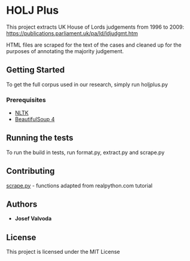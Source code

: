 # HOLJ Plus

This project extracts UK House of Lords judgements from 1996 to 2009: https://publications.parliament.uk/pa/ld/ldjudgmt.htm

HTML files are scraped for the text of the cases and cleaned up for the purposes of annotating the majority judgement.

## Getting Started

To get the full corpus used in our research, simply run holjplus.py

### Prerequisites

* [NLTK](https://www.nltk.org/install.html)
* [BeautifulSoup 4](https://pypi.org/project/beautifulsoup4/)

## Running the tests

To run the build in tests, run format.py, extract.py and scrape.py

## Contributing

[scrape.py](https://realpython.com/python-web-scraping-practical-introduction/) - functions adapted from realpython.com tutorial

## Authors

* **Josef Valvoda**

## License

This project is licensed under the MIT License
